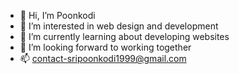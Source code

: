 - 👋 Hi, I’m Poonkodi
- 👀 I’m interested in web design and development 
- 🌱 I’m currently learning about developing websites 
- 💞️ I’m looking forward to working together 
- 📫 contact-sripoonkodi1999@gmail.com


